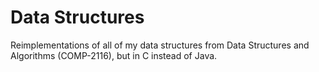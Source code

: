 # Data Structures

Reimplementations of all of my data structures from Data Structures and Algorithms (COMP-2116), but in C instead of Java.